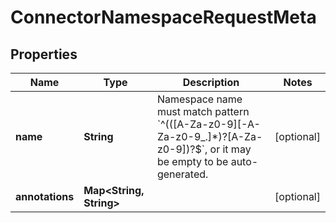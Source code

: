 

# ConnectorNamespaceRequestMeta


## Properties

Name | Type | Description | Notes
------------ | ------------- | ------------- | -------------
**name** | **String** | Namespace name must match pattern &#x60;^(([A-Za-z0-9][-A-Za-z0-9_.]*)?[A-Za-z0-9])?$&#x60;, or it may be empty to be auto-generated. |  [optional]
**annotations** | **Map&lt;String, String&gt;** |  |  [optional]



